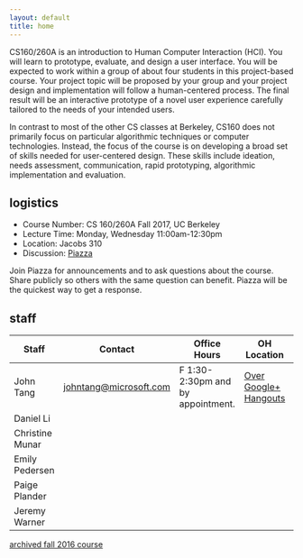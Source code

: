 ```yaml
---
layout: default
title: home
---
```


CS160/260A is an introduction to Human Computer Interaction (HCI). You will
learn to prototype, evaluate, and design a user interface. You will be expected
to work within a group of about four students in this project-based course.
Your project topic will be proposed by your group and your project design and
implementation will follow a human-centered process. The final result will be
an interactive prototype of a novel user experience carefully tailored to the
needs of your intended users.

In contrast to most of the other CS classes at Berkeley, CS160 does not
primarily focus on particular algorithmic techniques or computer technologies.
Instead, the focus of the course is on developing a broad set of skills needed
for user-centered design. These skills include ideation, needs assessment,
communication, rapid prototyping, algorithmic implementation and evaluation.

## logistics

- Course Number: CS 160/260A Fall 2017, UC Berkeley
- Lecture Time: Monday, Wednesday 11:00am-12:30pm
- Location: Jacobs 310
- Discussion: [Piazza](https://piazza.com/class/j6fjvh1geib77c)


Join Piazza for announcements and to ask questions about the
course. Share publicly so others with the same question can benefit. Piazza
will be the quickest way to get a response.

## staff

| Staff | Contact | Office Hours | OH Location | Section |
| ----- | ------- | ------------ | ----------- | ------- |
| John Tang | johntang@microsoft.com | F 1:30-2:30pm and by appointment. | [Over Google+ Hangouts](http://bit.ly/2jEzqP5) | |
| Daniel Li | | | | |
| Christine Munar | | | | |
| Emily Pedersen | | | | |
| Paige Plander | | | | |
| Jeremy Warner | | | | |

[archived fall 2016 course](/f16)
